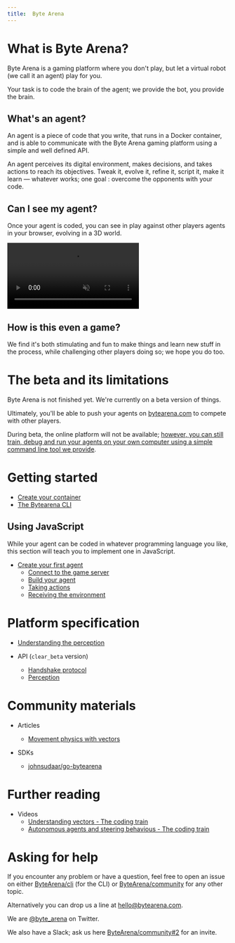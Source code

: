 ```yaml
---
title:  Byte Arena
---
```


# What is Byte Arena?

Byte Arena is a gaming platform where you don't play, but let a virtual robot (we call it an agent) play for you.

Your task is to code the brain of the agent; we provide the bot, you provide the brain.

## What's an agent?

An agent is a piece of code that you write, that runs in a Docker container, and is able to communicate with the Byte Arena gaming platform using a simple and well defined API.

An agent perceives its digital environment, makes decisions, and takes actions to reach its objectives. Tweak it, evolve it, refine it, script it, make it learn — whatever works; one goal : overcome the opponents with your code.

## Can I see my agent?

Once your agent is coded, you can see in play against other players agents in your browser, evolving in a 3D world.

<video controls="controls" muted>
    <source type="video/mp4" src="https://s3.eu-central-1.amazonaws.com/bytearena-public/hexagon60.mp4"></source>
    <p>Your browser does not support the video element.</p>
</video>

## How is this even a game?

We find it's both stimulating and fun to make things and learn new stuff in the process, while challenging other players doing so; we hope you do too.

# The beta and its limitations

Byte Arena is not finished yet. We're currently on a beta version of things.

Ultimately, you'll be able to push your agents on [bytearena.com](https://bytearena.com) to compete with other players.

During beta, the online platform will not be available; [however, you can still train, debug and run your agents on your own computer using a simple command line tool we provide](the-bytearena-cli).

# Getting started

- [Create your container](agent-container)
- [The Bytearena CLI](the-bytearena-cli)

## Using JavaScript

While your agent can be coded in whatever programming language you like, this section will teach you to implement one in JavaScript.

- [Create your first agent](your-first-agent)
    - [Connect to the game server](your-first-agent#comm)
    - [Build your agent](your-first-agent#build)
    - [Taking actions](your-first-agent#take-actions)
    - [Receiving the environment](your-first-agent#perception)

# Platform specification

- [Understanding the perception](understanding-the-perception)

- API (`clear_beta` version)
    - [Handshake protocol](clear_beta-spec/handshake)
    - [Perception](clear_beta-spec/perception)

# Community materials

- Articles
    - [Movement physics with vectors](https://www.xtuc.fr/notes/movement-physics-w-vectors.html)

- SDKs
    - [johnsudaar/go-bytearena](https://github.com/johnsudaar/go-bytearena)

# Further reading

- Videos
    - [Understanding vectors - The coding train](https://youtu.be/mWJkvxQXIa8)
    - [Autonomous agents and steering behavious - The coding train](https://youtu.be/JIz2L4tn5kM)

# Asking for help

If you encounter any problem or have a question, feel free to open an issue on either [ByteArena/cli](https://github.com/ByteArena/cli/issues) (for the CLI) or [ByteArena/community](https://github.com/ByteArena/community/issues) for any other topic.

Alternatively you can drop us a line at [hello@bytearena.com](mailto:hello@bytearena.com).

We are [@byte_arena](https://twitter.com/byte_arena) on Twitter.

We also have a Slack; ask us here [ByteArena/community#2](https://github.com/ByteArena/community/issues/2) for an invite.
